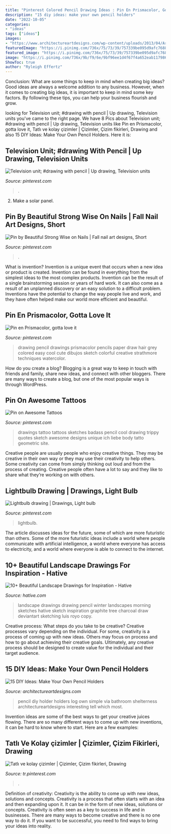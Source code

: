 ```yaml
---
title: "Pinterest Colored Pencil Drawing Ideas : Pin En Prismacolor, Gotta Love It"
description: "15 diy ideas: make your own pencil holders"
date: "2022-10-05"
categories:
- "ideas"
tags: ["ideas"]
images:
- "https://www.architectureartdesigns.com/wp-content/uploads/2013/04/ArchitectureArtDesigns-69.jpg"
featuredImage: "https://i.pinimg.com/736x/75/73/39/757339be095d9afc7688b1d2eedd354c--drawing-with-pencil-television.jpg"
featured_image: "https://i.pinimg.com/736x/75/73/39/757339be095d9afc7688b1d2eedd354c--drawing-with-pencil-television.jpg"
image: "https://i.pinimg.com/736x/9b/f9/6e/9bf96ee1d4f67f4a652eab117986d5bf.jpg"
ShowToc: true
author: "Ryleigh Effertz"
---
```



Conclusion: What are some things to keep in mind when creating big ideas?
Good ideas are always a welcome addition to any business. However, when it comes to creating big ideas, it is important to keep in mind some key factors. By following these tips, you can help your business flourish and grow.

	

		
looking for Television unit; #drawing with pencil | Up drawing, Television units you've came to the right page. We have 8 Pics about Television unit; #drawing with pencil | Up drawing, Television units like Pin en Prismacolor, gotta love it, Tatlı ve kolay çizimler | Çizimler, Çizim fikirleri, Drawing and also 15 DIY Ideas: Make Your Own Pencil Holders. Here it is:
		
    
## Television Unit; #drawing With Pencil | Up Drawing, Television Units

<img loading=lazy src="https://i.pinimg.com/736x/75/73/39/757339be095d9afc7688b1d2eedd354c--drawing-with-pencil-television.jpg" onerror="this.onerror=null;this.src='https://tse4.mm.bing.net/th?id=OIP.bxllGHhTlWqINUTwL-GGCgHaJ3&amp;pid=15.1';" alt="Television unit; #drawing with pencil | Up drawing, Television units">

_Source: pinterest.com_

>. 

	

2. Make a solar panel.

    
## Pin By Beautiful Strong Wise On Nails | Fall Nail Art Designs, Short

<img loading=lazy src="https://i.pinimg.com/736x/9f/0b/73/9f0b7386b5bd96dd79b9d104c4671d8c.jpg" onerror="this.onerror=null;this.src='https://tse2.mm.bing.net/th?id=OIP.wOD2bLj-xQxnNOXjHEWlpAHaIy&amp;pid=15.1';" alt="Pin by Beautiful Strong Wise on Nails | Fall nail art designs, Short">

_Source: pinterest.com_

>. 

	

What is invention?
Invention is a unique event that occurs when a new idea or product is created. Invention can be found in everything from the simplest ideas to the most complex products. Invention can be the result of a single brainstorming session or years of hard work. It can also come as a result of an unplanned discovery or an easy solution to a difficult problem. Inventions have the potential to change the way people live and work, and they have often helped make our world more efficient and beautiful.

    
## Pin En Prismacolor, Gotta Love It

<img loading=lazy src="https://i.pinimg.com/736x/02/6d/bf/026dbf7a7d7e5760c0fd8c5f5a916513.jpg" onerror="this.onerror=null;this.src='https://tse3.mm.bing.net/th?id=OIP.dIaiubnMp7uELn9OS8O7QwHaJ3&amp;pid=15.1';" alt="Pin en Prismacolor, gotta love it">

_Source: pinterest.com_

>drawing pencil drawings prismacolor pencils paper draw hair grey colored easy cool cute dibujos sketch colorful creative strathmore techniques watercolor. 

	

How do you create a blog?
Blogging is a great way to keep in touch with friends and family, share new ideas, and connect with other bloggers. There are many ways to create a blog, but one of the most popular ways is through WordPress.

    
## Pin On Awesome Tattoos

<img loading=lazy src="https://i.pinimg.com/736x/77/fe/a7/77fea7b285122165df689730458b4e42.jpg" onerror="this.onerror=null;this.src='https://tse2.mm.bing.net/th?id=OIP.kBozCxu726pGU0Rtc4LDIQHaMV&amp;pid=15.1';" alt="Pin on Awesome Tattoos">

_Source: pinterest.com_

>drawings tattoo tattoos sketches badass pencil cool drawing trippy quotes sketch awesome designs unique ich liebe body tatto geometric site. 

	

Creative people are usually people who enjoy creative things. They may be creative in their own way or they may use their creativity to help others. Some creativity can come from simply thinking out loud and from the process of creating. Creative people often have a lot to say and they like to share what they’re working on with others.

    
## Lightbulb Drawing | Drawings, Light Bulb

<img loading=lazy src="https://i.pinimg.com/736x/3a/d2/4b/3ad24bd126e78e3d1586e9a61271dc59.jpg" onerror="this.onerror=null;this.src='https://tse4.mm.bing.net/th?id=OIP.-aafL1tPTHjbeyqhPZUttQHaJ3&amp;pid=15.1';" alt="Lightbulb drawing | Drawings, Light bulb">

_Source: pinterest.com_

>lightbulb. 

	

The article discusses ideas for the future, some of which are more futuristic than others. Some of the more futuristic ideas include a world where people communicate with artificial intelligence, a world where everyone has access to electricity, and a world where everyone is able to connect to the internet.

    
## 10+ Beautiful Landscape Drawings For Inspiration - Hative

<img loading=lazy src="https://hative.com/wp-content/uploads/2013/09/landscape-drawings/landscape-drawing-6.jpg" onerror="this.onerror=null;this.src='https://tse4.mm.bing.net/th?id=OIP.z-5NVQwoeEyHXRgseyNNSQHaJk&amp;pid=15.1';" alt="10+ Beautiful Landscape Drawings for Inspiration - Hative">

_Source: hative.com_

>landscape drawings drawing pencil winter landscapes morning sketches hative sketch inspiration graphite tree charcoal draw deviantart sketching luis royo copy. 

	

Creative process: What steps do you take to be creative?
Creative processes vary depending on the individual. For some, creativity is a process of coming up with new ideas. Others may focus on process and how to go about achieving their creative goals. Ultimately, any creative process should be designed to create value for the individual and their target audience.

    
## 15 DIY Ideas: Make Your Own Pencil Holders

<img loading=lazy src="https://www.architectureartdesigns.com/wp-content/uploads/2013/04/ArchitectureArtDesigns-69.jpg" onerror="this.onerror=null;this.src='https://tse1.mm.bing.net/th?id=OIP.vmVKG8CbBl6S7kLNVpBnTgHaLH&amp;pid=15.1';" alt="15 DIY Ideas: Make Your Own Pencil Holders">

_Source: architectureartdesigns.com_

>pencil diy holder holders log own simple via bathroom shelterness architectureartdesigns interesting tell which most. 

	

Invention ideas are some of the best ways to get your creative juices flowing. There are so many different ways to come up with new inventions, it can be hard to know where to start. Here are a few examples: 

    
## Tatlı Ve Kolay çizimler | Çizimler, Çizim Fikirleri, Drawing

<img loading=lazy src="https://i.pinimg.com/736x/9b/f9/6e/9bf96ee1d4f67f4a652eab117986d5bf.jpg" onerror="this.onerror=null;this.src='https://tse1.mm.bing.net/th?id=OIP.BH1viluIwYi1pixjMFoPKAHaJx&amp;pid=15.1';" alt="Tatlı ve kolay çizimler | Çizimler, Çizim fikirleri, Drawing">

_Source: tr.pinterest.com_

>. 

	

Definition of creativity: Creativity is the ability to come up with new ideas, solutions and concepts.
Creativity is a process that often starts with an idea and then expanding upon it. It can be in the form of new ideas, solutions or concepts. Creativity is often seen as a key to success in life and in businesses. There are many ways to become creative and there is no one way to do it. If you want to be successful, you need to find ways to bring your ideas into reality.

